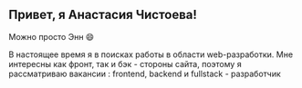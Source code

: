 ## Привет, я Анастасия Чистоева!
Можно просто Энн 😄

В настоящее время я в поисках работы в области web-разработки. Мне интересны как фронт, так и бэк - стороны сайта, поэтому я рассматриваю вакансии : frontend, backend и fullstack - разработчик



<!--Here are some ideas to get you started:

- 🔭 I’m currently working on ...
- 🌱 I’m currently learning ...
- 👯 I’m looking to collaborate on ...
- 🤔 I’m looking for help with ...
- 💬 Ask me about ...
- 📫 How to reach me: ...
- 😄 Pronouns: ...
- ⚡ Fun fact: ...
-->

